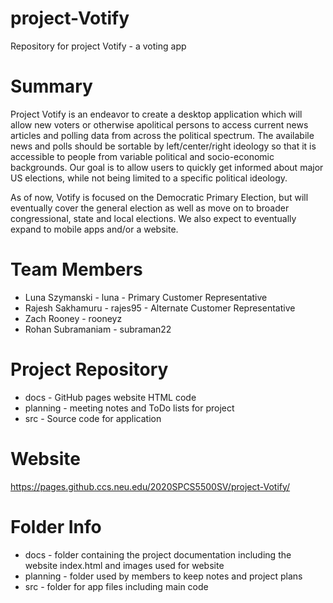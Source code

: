 # project-Votify
Repository for project Votify - a voting app
# Summary
Project Votify is an endeavor to create a desktop application which will allow new voters or otherwise apolitical persons to access current news articles and polling data from across the political spectrum. The availabile news and polls should be sortable by left/center/right ideology so that it is accessible to people from variable political and socio-economic backgrounds. Our goal is to allow users to quickly get informed about major US elections, while not being limited to a specific political ideology. 

As of now, Votify is focused on the Democratic Primary Election, but will eventually cover the general election as well as move on to broader congressional, state and local elections. We also expect to eventually expand to mobile apps and/or a website.
# Team Members
* Luna Szymanski - luna - Primary Customer Representative
* Rajesh Sakhamuru - rajes95 - Alternate Customer Representative
* Zach Rooney - rooneyz
* Rohan Subramaniam - subraman22
# Project Repository
* docs - GitHub pages website HTML code
* planning - meeting notes and ToDo lists for project
* src - Source code for application
# Website
https://pages.github.ccs.neu.edu/2020SPCS5500SV/project-Votify/ 
# Folder Info
* docs - folder containing the project documentation including the website index.html and images used for website
* planning - folder used by members to keep notes and project plans
* src - folder for app files including main code
